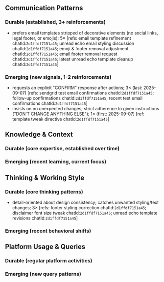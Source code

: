 ## Communication Patterns
### Durable (established, 3+ reinforcements)
- prefers email templates stripped of decorative elements (no social links, legal footer, or emojis); 5× [refs: email template refinement chatId:`2d1ffdf7151a45`; unread echo email styling discussion chatId:`2d1ffdf7151a45`; emoji & footer removal adjustment chatId:`2d1ffdf7151a45`; email footer removal request chatId:`2d1ffdf7151a45`; latest unread echo template cleanup chatId:`2d1ffdf7151a45`]

### Emerging (new signals, 1-2 reinforcements)
- requests an explicit "CONFIRM" response after actions; 3× (last: 2025-09-07) [refs: sendgrid test email confirmations chatId:`2d1ffdf7151a45`; follow-up confirmations chatId:`2d1ffdf7151a45`; recent test email confirmations chatId:`2d1ffdf7151a45`]
- insists on no unexpected changes; strict adherence to given instructions ("DON'T CHANGE ANYTHING ELSE"); 1× (first: 2025-09-07) [ref: template tweak directive chatId:`2d1ffdf7151a45`]

## Knowledge & Context
### Durable (core expertise, established over time)

### Emerging (recent learning, current focus)

## Thinking & Working Style
### Durable (core thinking patterns)
- detail-oriented about design consistency; catches unwanted styling/text changes; 3× [refs: footer styling correction chatId:`2d1ffdf7151a45`; disclaimer font size tweak chatId:`2d1ffdf7151a45`; unread echo template revisions chatId:`2d1ffdf7151a45`]

### Emerging (recent behavioral shifts)

## Platform Usage & Queries
### Durable (regular platform activities)

### Emerging (new query patterns)